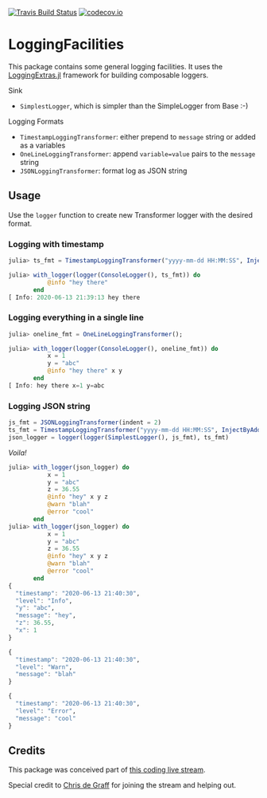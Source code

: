 [![Travis Build Status](https://travis-ci.org/tk3369/LoggingFacilities.jl.svg?branch=master)](https://travis-ci.org/tk3369/LoggingFacilities.jl)
[![codecov.io](http://codecov.io/github/tk3369/LoggingFacilities.jl/coverage.svg?branch=master)](http://codecov.io/github/tk3369/LoggingFacilities.jl?branch=master)

# LoggingFacilities

This package contains some general logging facilities.  It uses the [LoggingExtras.jl](https://github.com/oxinabox/LoggingExtras.jl) framework for building composable loggers.

Sink
- `SimplestLogger`, which is simpler than the SimpleLogger from Base :-)

Logging Formats
- `TimestampLoggingTransformer`: either prepend to `message` string or added as a variables
- `OneLineLoggingTransformer`: append `variable=value` pairs to the `message` string
- `JSONLoggingTransformer`: format log as JSON string

## Usage

Use the `logger` function to create new Transformer logger with the desired format.

### Logging with timestamp

```julia
julia> ts_fmt = TimestampLoggingTransformer("yyyy-mm-dd HH:MM:SS", InjectByPrependingToMessage());

julia> with_logger(logger(ConsoleLogger(), ts_fmt)) do
           @info "hey there"
       end
[ Info: 2020-06-13 21:39:13 hey there
```

### Logging everything in a single line

```julia
julia> oneline_fmt = OneLineLoggingTransformer();

julia> with_logger(logger(ConsoleLogger(), oneline_fmt)) do
           x = 1
           y = "abc"
           @info "hey there" x y
       end
[ Info: hey there x=1 y=abc
```

### Logging JSON string

```julia
js_fmt = JSONLoggingTransformer(indent = 2)
ts_fmt = TimestampLoggingTransformer("yyyy-mm-dd HH:MM:SS", InjectByAddingToKwargs())
json_logger = logger(logger(SimplestLogger(), js_fmt), ts_fmt)
```

_Voila!_

```julia
julia> with_logger(json_logger) do
           x = 1
           y = "abc"
           z = 36.55
           @info "hey" x y z
           @warn "blah"
           @error "cool"
       end
julia> with_logger(json_logger) do
           x = 1
           y = "abc"
           z = 36.55
           @info "hey" x y z
           @warn "blah"
           @error "cool"
       end
{
  "timestamp": "2020-06-13 21:40:30",
  "level": "Info",
  "y": "abc",
  "message": "hey",
  "z": 36.55,
  "x": 1
}

{
  "timestamp": "2020-06-13 21:40:30",
  "level": "Warn",
  "message": "blah"
}

{
  "timestamp": "2020-06-13 21:40:30",
  "level": "Error",
  "message": "cool"
}
```

## Credits

This package was conceived part of [this coding live stream](https://www.youtube.com/watch?v=89xlkSUh_dA).

Special credit to [Chris de Graff](https://github.com/christopher-dG) for joining
the stream and helping out.
